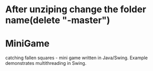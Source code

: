 # After unziping change the folder name(delete "-master")
# MiniGame
catching fallen squares - mini game written in Java/Swing. Example demonstrates multithreading in Swing.
